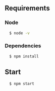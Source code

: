## Requirements

### Node

``` sh
  $ node -v
```
  
### Dependencies

``` sh
  $ npm install
```  
  
## Start 
 
``` sh
  $ npm start
``` 
